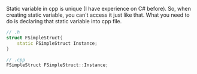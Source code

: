 Static variable in cpp is unique (I have experience on C# before). So, when creating static variable, you can't access it just like that. What you need to do is declaring that static variable into cpp file.

```cpp
// .h
struct FSimpleStruct{
	static FSimpleStruct Instance;
}

// .cpp
FSimpleStruct FSimpleStruct::Instance;

```